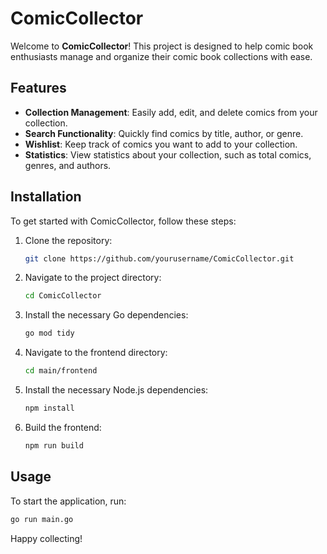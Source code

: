 # ComicCollector

Welcome to **ComicCollector**! This project is designed to help comic book enthusiasts manage and organize their comic book collections with ease.

## Features

- **Collection Management**: Easily add, edit, and delete comics from your collection.
- **Search Functionality**: Quickly find comics by title, author, or genre.
- **Wishlist**: Keep track of comics you want to add to your collection.
- **Statistics**: View statistics about your collection, such as total comics, genres, and authors.

## Installation

To get started with ComicCollector, follow these steps:

1. Clone the repository:
    ```sh
    git clone https://github.com/yourusername/ComicCollector.git
    ```
2. Navigate to the project directory:
    ```sh
    cd ComicCollector
    ```
3. Install the necessary Go dependencies:
    ```sh
    go mod tidy
    ```
4. Navigate to the frontend directory:
    ```sh
    cd main/frontend
    ```
5. Install the necessary Node.js dependencies:
    ```sh
    npm install
    ```
6. Build the frontend:
    ```sh
    npm run build
    ```

## Usage

To start the application, run:
```sh
go run main.go
```

Happy collecting!